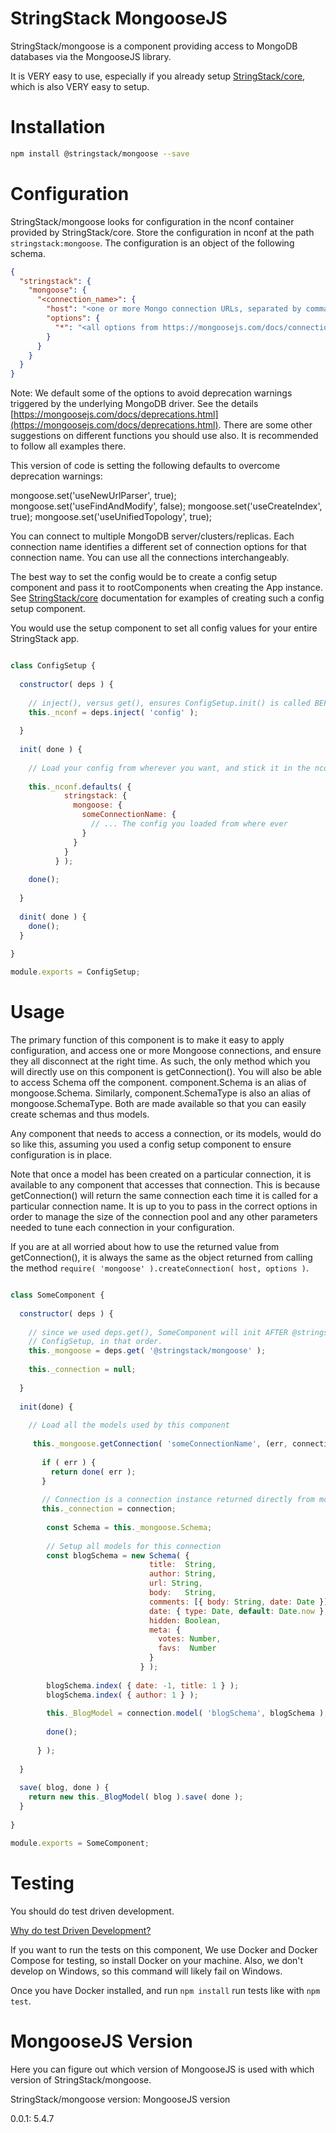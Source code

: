 # StringStack MongooseJS

StringStack/mongoose is a component providing access to MongoDB databases via the MongooseJS library.

It is VERY easy to use, especially if you already setup [StringStack/core](https://www.npmjs.com/package/@stringstack/core), which is also VERY easy to setup.

# Installation

```bash
npm install @stringstack/mongoose --save
```

# Configuration

StringStack/mongoose looks for configuration in the nconf container provided by StringStack/core. Store the configuration
in nconf at the path ```stringstack:mongoose```. The configuration is an object of the following schema.

```json
{
  "stringstack": {
    "mongoose": {
      "<connection_name>": {
        "host": "<one or more Mongo connection URLs, separated by commas. See https://mongoosejs.com/docs/connections.html for examples.>",
        "options": {
          "*": "<all options from https://mongoosejs.com/docs/connections.html>"
        }
      }
    }
  }
}
``` 

Note: We default some of the options to avoid deprecation warnings triggered by the underlying MongoDB driver. See the
details [https://mongoosejs.com/docs/deprecations.html](https://mongoosejs.com/docs/deprecations.html). There are some 
other suggestions on different functions you should use also. It is recommended to follow all examples there.

This version of code is setting the following defaults to overcome deprecation warnings:

mongoose.set('useNewUrlParser', true);
mongoose.set('useFindAndModify', false);
mongoose.set('useCreateIndex', true);
mongoose.set('useUnifiedTopology', true);

You can connect to multiple MongoDB server/clusters/replicas. Each connection name identifies a different set of
connection options for that connection name. You can use all the connections interchangeably. 

The best way to set the config would be to create a config setup component and pass it to rootComponents when creating 
the App instance. See [StringStack/core](https://www.npmjs.com/package/@stringstack/core) documentation for examples of 
creating such a config setup component.

You would use the setup component to set all config values for your entire StringStack app. 

```javascript

class ConfigSetup {
  
  constructor( deps ) {
    
    // inject(), versus get(), ensures ConfigSetup.init() is called BEFORE config.init(), and thus BEFORE @stringstack/mongoose.init() is called
    this._nconf = deps.inject( 'config' );
    
  }
  
  init( done ) {
    
    // Load your config from wherever you want, and stick it in the nconf instance, you can even load it asynchronously
    
    this._nconf.defaults( {
            stringstack: {
              mongoose: {
                someConnectionName: {
                  // ... The config you loaded from where ever
                }
              }
            }
          } );
          
    done();
    
  }
  
  dinit( done ) {
    done();
  }
  
}

module.exports = ConfigSetup;

``` 

# Usage

The primary function of this component is to make it easy to apply configuration, and access one or more Mongoose
connections, and ensure they all disconnect at the right time. As such, the only method which you will directly use
on this component is getConnection(). You will also be able to access Schema off the component. component.Schema is an
alias of mongoose.Schema. Similarly, component.SchemaType is also an alias of mongoose.SchemaType. Both are made 
available so that you can easily create schemas and thus models.

Any component that needs to access a connection, or its models, would do so like this, assuming you used a config setup 
component to ensure configuration is in place.

Note that once a model has been created on a particular connection, it is available to any component that accesses that
connection. This is because getConnection() will return the same connection each time it is called for a particular 
connection name. It is up to you to pass in the correct options in order to manage the size of the connection pool and 
any other parameters needed to tune each connection in your configuration.

If you are at all worried about how to use the returned value from getConnection(), it is always the same as the object
returned from calling the method ```require( 'mongoose' ).createConnection( host, options )```.

```javascript

class SomeComponent {
  
  constructor( deps ) {
    
    // since we used deps.get(), SomeComponent will init AFTER @stringstack/mongoose, and after config, and after 
    // ConfigSetup, in that order.
    this._mongoose = deps.get( '@stringstack/mongoose' );
    
    this._connection = null;
    
  }
  
  init(done) {
    
    // Load all the models used by this component
    
     this._mongoose.getConnection( 'someConnectionName', (err, connection ) => {
                
       if ( err ) {
         return done( err );
       }
        
       // Connection is a connection instance returned directly from mongoose.createConnection();
       this._connection = connection;
       
        const Schema = this._mongoose.Schema;
       
        // Setup all models for this connection
        const blogSchema = new Schema( {
                               title:  String,
                               author: String,
                               url: String,
                               body:   String,
                               comments: [{ body: String, date: Date }],
                               date: { type: Date, default: Date.now },
                               hidden: Boolean,
                               meta: {
                                 votes: Number,
                                 favs:  Number
                               }
                             } );
        
        blogSchema.index( { date: -1, title: 1 } );
        blogSchema.index( { author: 1 } );
        
        this._BlogModel = connection.model( 'blogSchema', blogSchema );
        
        done();
        
      } );
    
  }
  
  save( blog, done ) {
    return new this._BlogModel( blog ).save( done );
  }
  
}

module.exports = SomeComponent;


```


# Testing

You should do test driven development. 

[Why do test Driven Development?](http://lmgtfy.com/?q=why+do+test+driven+development)

If you want to run the tests on this component, 
We use Docker and Docker Compose for testing, so install Docker on your machine. Also, we don't develop on Windows, so 
this command will likely fail on Windows.

Once you have Docker installed, and run ```npm install``` run tests like with ```npm test```.

# MongooseJS Version

Here you can figure out which version of MongooseJS is used with which version of StringStack/mongoose.
 
StringStack/mongoose version: MongooseJS version

0.0.1: 5.4.7
